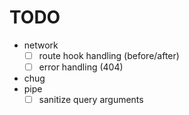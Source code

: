 TODO
====


- network
  - [ ] route hook handling (before/after)
  - [ ] error handling (404)
- chug
- pipe
  - [ ] sanitize query arguments
